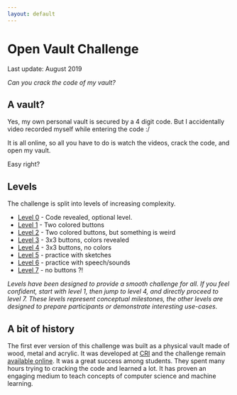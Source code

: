 ```yaml
---
layout: default
---
```


# Open Vault Challenge

Last update: August 2019

*Can you crack the code of my vault?*

## A vault?

Yes, my own personal vault is secured by a 4 digit code. But I accidentally video recorded myself while entering the code :/

It is all online, so all you have to do is watch the videos, crack the code, and open my vault.

Easy right?

## Levels

The challenge is split into levels of increasing complexity.

- [Level 0](./level-0) - Code revealed, optional level.
- [Level 1](./level-1) - Two colored buttons
- [Level 2](./level-2) - Two colored buttons, but something is weird
- [Level 3](./level-3) - 3x3 buttons, colors revealed
- [Level 4](./level-4) - 3x3 buttons, no colors
- [Level 5](./level-5) - practice with sketches
- [Level 6](./level-6) - practice with speech/sounds
- [Level 7](./level-7) - no buttons ?!

*Levels have been designed to provide a smooth challenge for all. If you feel confident, start with level 1, then jump to level 4, and directly proceed to level 7. These levels represent conceptual milestones, the other levels are designed to prepare participants or demonstrate interesting use-cases.*

## A bit of history

The first ever version of this challenge was built as a physical vault made of wood, metal and acrylic. It was developed at [CRI](https://cri-paris.org/) and the challenge remain [available online](http://discourse.cri-paris.org/t/introduction-to-the-open-vault-challenge). It was a great success among students. They spent many hours trying to cracking the code and learned a lot. It has proven an engaging medium to teach concepts of computer science and machine learning.
